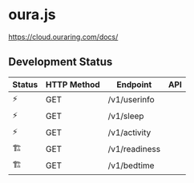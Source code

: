 # oura.js

https://cloud.ouraring.com/docs/

## Development Status

Status | HTTP Method | Endpoint | API
--- | --- | --- | ---
⚡ | GET | /v1/userinfo |
⚡ | GET | /v1/sleep |
⚡ | GET | /v1/activity |
🏗️ | GET | /v1/readiness |
🏗️ | GET | /v1/bedtime |
